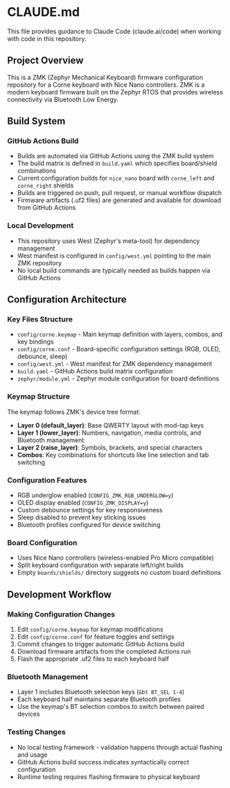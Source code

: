 # CLAUDE.md

This file provides guidance to Claude Code (claude.ai/code) when working with code in this repository.

## Project Overview

This is a ZMK (Zephyr Mechanical Keyboard) firmware configuration repository for a Corne keyboard with Nice Nano controllers. ZMK is a modern keyboard firmware built on the Zephyr RTOS that provides wireless connectivity via Bluetooth Low Energy.

## Build System

### GitHub Actions Build
- Builds are automated via GitHub Actions using the ZMK build system
- The build matrix is defined in `build.yaml` which specifies board/shield combinations
- Current configuration builds for `nice_nano` board with `corne_left` and `corne_right` shields
- Builds are triggered on push, pull request, or manual workflow dispatch
- Firmware artifacts (.uf2 files) are generated and available for download from GitHub Actions

### Local Development
- This repository uses West (Zephyr's meta-tool) for dependency management
- West manifest is configured in `config/west.yml` pointing to the main ZMK repository
- No local build commands are typically needed as builds happen via GitHub Actions

## Configuration Architecture

### Key Files Structure
- `config/corne.keymap` - Main keymap definition with layers, combos, and key bindings
- `config/corne.conf` - Board-specific configuration settings (RGB, OLED, debounce, sleep)
- `config/west.yml` - West manifest for ZMK dependency management
- `build.yaml` - GitHub Actions build matrix configuration
- `zephyr/module.yml` - Zephyr module configuration for board definitions

### Keymap Structure
The keymap follows ZMK's device tree format:
- **Layer 0 (default_layer)**: Base QWERTY layout with mod-tap keys
- **Layer 1 (lower_layer)**: Numbers, navigation, media controls, and Bluetooth management
- **Layer 2 (raise_layer)**: Symbols, brackets, and special characters
- **Combos**: Key combinations for shortcuts like line selection and tab switching

### Configuration Features
- RGB underglow enabled (`CONFIG_ZMK_RGB_UNDERGLOW=y`)
- OLED display enabled (`CONFIG_ZMK_DISPLAY=y`)
- Custom debounce settings for key responsiveness
- Sleep disabled to prevent key sticking issues
- Bluetooth profiles configured for device switching

### Board Configuration
- Uses Nice Nano controllers (wireless-enabled Pro Micro compatible)
- Split keyboard configuration with separate left/right builds
- Empty `boards/shields/` directory suggests no custom board definitions

## Development Workflow

### Making Configuration Changes
1. Edit `config/corne.keymap` for keymap modifications
2. Edit `config/corne.conf` for feature toggles and settings
3. Commit changes to trigger automatic GitHub Actions build
4. Download firmware artifacts from the completed Actions run
5. Flash the appropriate .uf2 files to each keyboard half

### Bluetooth Management
- Layer 1 includes Bluetooth selection keys (`&bt BT_SEL 1-4`)
- Each keyboard half maintains separate Bluetooth profiles
- Use the keymap's BT selection combos to switch between paired devices

### Testing Changes
- No local testing framework - validation happens through actual flashing and usage
- GitHub Actions build success indicates syntactically correct configuration
- Runtime testing requires flashing firmware to physical keyboard